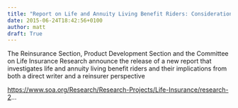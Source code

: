 ```yaml
---
title: "Report on Life and Annuity Living Benefit Riders: Considerations for Insurers and Reinsurers "
date: 2015-06-24T18:42:56+0100
author: matt
draft: True
---
```

The Reinsurance Section, Product Development Section and the Committee on Life Insurance Research announce the release of a new report that investigates life and annuity living benefit riders and their implications from both a direct writer and a reinsurer perspective

https://www.soa.org/Research/Research-Projects/Life-Insurance/research-2...
